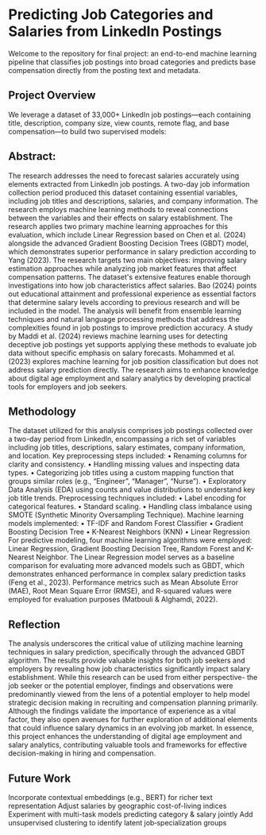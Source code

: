 # Predicting Job Categories and Salaries from LinkedIn Postings
Welcome to the repository for final project: an end-to-end machine learning pipeline that classifies job postings into broad categories and predicts base compensation directly from the posting text and metadata.

## Project Overview
We leverage a dataset of 33,000+ LinkedIn job postings—each containing title, description, company size, view counts, remote flag, and base compensation—to build two supervised models:

## Abstract: 
The research addresses the need to forecast salaries accurately using elements extracted from LinkedIn job postings. A two-day job information collection period produced this dataset containing essential variables, including job titles and descriptions, salaries, and company information. The research employs machine learning methods to reveal connections between the variables and their effects on salary establishment. The research applies two primary machine learning approaches for this evaluation, which include Linear Regression based on Chen et al. (2024) alongside the advanced Gradient Boosting Decision Trees (GBDT) model, which demonstrates superior performance in salary prediction according to Yang (2023). The research targets two main objectives: improving salary estimation approaches while analyzing job market features that affect compensation patterns.
The dataset's extensive features enable thorough investigations into how job characteristics affect salaries. Bao (2024) points out educational attainment and professional experience as essential factors that determine salary levels according to previous research and will be included in the model. The analysis will benefit from ensemble learning techniques and natural language processing methods that address the complexities found in job postings to improve prediction accuracy. A study by Maddi et al. (2024) reviews machine learning uses for detecting deceptive job postings yet supports applying these methods to evaluate job data without specific emphasis on salary forecasts. Mohammed et al. (2023) explores machine learning for job position classification but does not address salary prediction directly. The research aims to enhance knowledge about digital age employment and salary analytics by developing practical tools for employers and job seekers.

## Methodology
The dataset utilized for this analysis comprises job postings collected over a two-day period from LinkedIn, encompassing a rich set of variables including job titles, descriptions, salary estimates, company information, and location. Key preprocessing steps included:
•	Renaming columns for clarity and consistency.
•	Handling missing values and inspecting data types.
•	Categorizing job titles using a custom mapping function that groups similar roles (e.g., “Engineer”, “Manager”, “Nurse”).
•	Exploratory Data Analysis (EDA) using counts and value distributions to understand key job title trends.
Preprocessing techniques included:
•	Label encoding for categorical features.
•	Standard scaling.
•	Handling class imbalance using SMOTE (Synthetic Minority Oversampling Technique).
Machine learning models implemented:
•	TF-IDF and Random Forest Classifier 
•	Gradient Boosting Decision Tree
•	K-Nearest Neighbors (KNN)
•	Linear Regression
For predictive modeling, four machine learning algorithms were employed: Linear Regression, Gradient Boosting Decision Tree, Random Forest and K-Nearest Neighbor. The Linear Regression model serves as a baseline comparison for evaluating more advanced models such as GBDT, which demonstrates enhanced performance in complex salary prediction tasks (Feng et al., 2023). Performance metrics such as Mean Absolute Error (MAE), Root Mean Square Error (RMSE), and R-squared values were employed for evaluation purposes (Matbouli & Alghamdi, 2022).

## Reflection
The analysis underscores the critical value of utilizing machine learning techniques in salary prediction, specifically through the advanced GBDT algorithm. The results provide valuable insights for both job seekers and employers by revealing how job characteristics significantly impact salary establishment. While this research can be used from either perspective- the job seeker or the potential employer, findings and observations were predominantly viewed from the lens of a potential employer to help model strategic decision making in recruiting and compensation planning primarily. Although the findings validate the importance of experience as a vital factor, they also open avenues for further exploration of additional elements that could influence salary dynamics in an evolving job market.
In essence, this project enhances the understanding of digital age employment and salary analytics, contributing valuable tools and frameworks for effective decision-making in hiring and compensation.

## Future Work
Incorporate contextual embeddings (e.g., BERT) for richer text representation
Adjust salaries by geographic cost-of-living indices
Experiment with multi-task models predicting category & salary jointly
Add unsupervised clustering to identify latent job‐specialization groups
